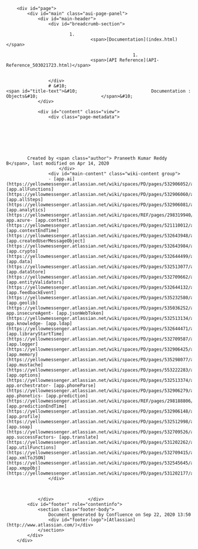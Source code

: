 
        <div id="page">
            <div id="main" class="aui-page-panel">
                <div id="main-header">
                    <div id="breadcrumb-section">
                        
                            1. 
                                    <span>[Documentation](index.html)</span>
                                
                                                    1. 
                                    <span>[API Reference](API-Reference_503021723.html)</span>
                                
                                                
                    </div>
                    # &#10;                                                <span id="title-text">&#10;                            Documentation : Objects&#10;                        </span>&#10;                    
                </div>

                <div id="content" class="view">
                    <div class="page-metadata">
                        
        
    
        
    
        
        
            Created by <span class="author"> Praneeth Kumar Reddy B</span>, last modified on Apr 14, 2020
                        </div>
                    <div id="main-content" class="wiki-content group">
                    - [app.ai](https://yellowmessenger.atlassian.net/wiki/spaces/PD/pages/532906052/app.ai)- [app.allFunctions](https://yellowmessenger.atlassian.net/wiki/spaces/PD/pages/532906060/app.allFunctions)- [app.allSteps](https://yellowmessenger.atlassian.net/wiki/spaces/PD/pages/532906081/app.allSteps)- [app.analytics](https://yellowmessenger.atlassian.net/wiki/spaces/REF/pages/298319940/app.analytics)- app.azure- [app.context](https://yellowmessenger.atlassian.net/wiki/spaces/PD/pages/521110012/app.context)- [app.contextEndTime](https://yellowmessenger.atlassian.net/wiki/spaces/PD/pages/532643948/app.contextEndTime)- [app.createdUserMessageObject](https://yellowmessenger.atlassian.net/wiki/spaces/PD/pages/532643984/app.createdUserMessageObject)- [app.crypto](https://yellowmessenger.atlassian.net/wiki/spaces/PD/pages/532644499/app.crypto)- [app.data](https://yellowmessenger.atlassian.net/wiki/spaces/PD/pages/532513077/app.data)- [app.dataStore](https://yellowmessenger.atlassian.net/wiki/spaces/PD/pages/532709662/app.dataStore+%7C+app.datastore)- [app.entityValidators](https://yellowmessenger.atlassian.net/wiki/spaces/PD/pages/532644132/app.entityValidators)- [app.feedbackEvent](https://yellowmessenger.atlassian.net/wiki/spaces/PD/pages/535232580/app.feedbackEvent)- [app.geolib](https://yellowmessenger.atlassian.net/wiki/spaces/PD/pages/535036252/app.geolib)- app.insecureAgent- [app.jsonWebToken](https://yellowmessenger.atlassian.net/wiki/spaces/PD/pages/532513134/app.jsonWebToken)- app.knowledge- [app.ldap](https://yellowmessenger.atlassian.net/wiki/spaces/PD/pages/532644471/app.ldap)- [app.libraryStartTime](https://yellowmessenger.atlassian.net/wiki/spaces/PD/pages/532709587/app.libraryStartTime)- [app.logger](https://yellowmessenger.atlassian.net/wiki/spaces/PD/pages/532906425/app.logger)- [app.memory](https://yellowmessenger.atlassian.net/wiki/spaces/PD/pages/535298077/app.memory)- [app.mustache](https://yellowmessenger.atlassian.net/wiki/spaces/PD/pages/553222283/app.mustache)- [app.options](https://yellowmessenger.atlassian.net/wiki/spaces/PD/pages/532513374/app.options)- app.orchestrator- [app.phoneParse](https://yellowmessenger.atlassian.net/wiki/spaces/PD/pages/532906279/app.phoneParse)- app.phonetics- [app.prediction](https://yellowmessenger.atlassian.net/wiki/spaces/REF/pages/298188806/app.prediction)- [app.predictionEndTime](https://yellowmessenger.atlassian.net/wiki/spaces/PD/pages/532906148/app.predictionEndTime)- [app.profile](https://yellowmessenger.atlassian.net/wiki/spaces/PD/pages/532512998/app.profile)- [app.soap](https://yellowmessenger.atlassian.net/wiki/spaces/PD/pages/532709526/app.soap)- app.successFactors- [app.translate](https://yellowmessenger.atlassian.net/wiki/spaces/PD/pages/531202262/app.translate)- [app.utilFunctions](https://yellowmessenger.atlassian.net/wiki/spaces/PD/pages/532709415/app.utilFunctions)- [app.xmlToJSON](https://yellowmessenger.atlassian.net/wiki/spaces/PD/pages/532545645/app.xmlToJSON)- [app.xmppObj](https://yellowmessenger.atlassian.net/wiki/spaces/PD/pages/531202177/app.xmppObj)
                    </div>

                    
                                                      
                </div>             </div> 
            <div id="footer" role="contentinfo">
                <section class="footer-body">
                    Document generated by Confluence on Sep 22, 2020 13:50
                    <div id="footer-logo">[Atlassian](http://www.atlassian.com/)</div>
                </section>
            </div>
        </div>     

